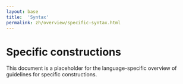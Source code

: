 ```yaml
---
layout: base
title:  'Syntax'
permalink: zh/overview/specific-syntax.html
---
```


# Specific constructions

This document is a placeholder for the language-specific overview of
guidelines for specific constructions.

